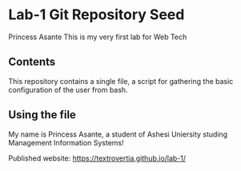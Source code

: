 # Lab-1 Git Repository Seed
Princess Asante
This is my very first lab for Web Tech
## Contents

This repository contains a single file, a script for gathering the basic configuration of the user from bash.

## Using the file

My name is Princess Asante, a student of Ashesi Uniersity studing Management Information Systems!

Published website: https://textrovertia.github.io/lab-1/